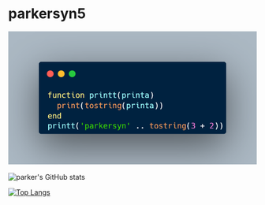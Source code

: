 # parkersyn5

![alt text](https://github.com/parkersyn5/parkersyn5/blob/main/carbon.png)

![parker's GitHub stats](https://github-readme-stats.vercel.app/api?username=parkersyn5&show_icons=true&theme=dark)

[![Top Langs](https://github-readme-stats.vercel.app/api/top-langs/?username=parkersyn5&layout=compact)](https://github.com/anuraghazra/github-readme-stats)
